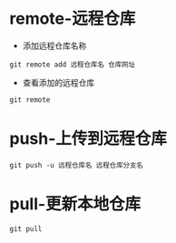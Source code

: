 # remote-远程仓库

- 添加远程仓库名称
```
git remote add 远程仓库名 仓库网址
```

- 查看添加的远程仓库
```
git remote
```

# push-上传到远程仓库

```
git push -u 远程仓库名 远程仓库分支名
```

# pull-更新本地仓库

```
git pull
```